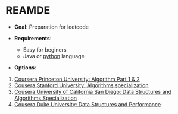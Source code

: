 # REAMDE

- **Goal**: Preparation for leetcode
- **Requirements**:

  - Easy for beginers
  - Java or [python](https://www.coursera.org/learn/programming-in-python/home/week/1) language

- **Options**:

1. [Coursera Princeton University: Algorithm Part 1 & 2](https://www.coursera.org/learn/algorithms-part1)
2. [Cousera Stanford University: Algorithms specialization](https://www.coursera.org/specializations/algorithms)
3. [Cousera University of California San Diego: Data Structures and Algorithms Specialization](https://www.coursera.org/specializations/algorithms)
4. [Cousera Duke University: Data Structures and Performance](https://www.coursera.org/learn/data-structures-optimizing-performance?specialization=object-oriented-programming#syllabus)
